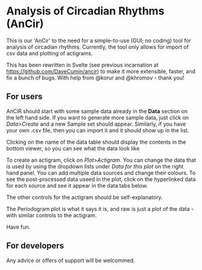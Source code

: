 # Analysis of Circadian Rhythms (AnCir)

This is our 'AnCir' to the need for a simple-to-use (GUI; no coding) tool for analysis of circadian rhythms. Currently, the tool only allows for import of csv data and plotting of actigrams.

This has been rewritten in Svelte (see previous incarnation at https://github.com/DaveCumin/ancir) to make it more extensible, faster, and fix a bunch of bugs. With help from @korur and @khromov - thank you!

## For users

AnCiR should start with some sample data already in the **Data** section on the left hand side. If you want to generate more sample data, just click on _Data_>_Create_ and a new Sample set should appear. Similarly, if you have your own .csv file, then you can import it and it should show up in the list.

Clicking on the name of the data table should display the contents in the bottom viewer, so you can see what the data look like

To create an actigram, click on _Plot_>_Actigram_. You can change the data that is used by using the dropdown lists under _Data for this plot_ on the right hand panel. You can add multiple data sources and change their colours. To see the post-processed data useed in the plot, click on the hyperlinked data for each source and see it appear in the data tabs below.

The other controls for the actigram should be self-explanatory.

The Periodogram plot is what it says it is, and raw is just a plot of the data - with similar controls to the actigram.

Have fun.

## For developers

Any advice or offers of support will be welcommed.
